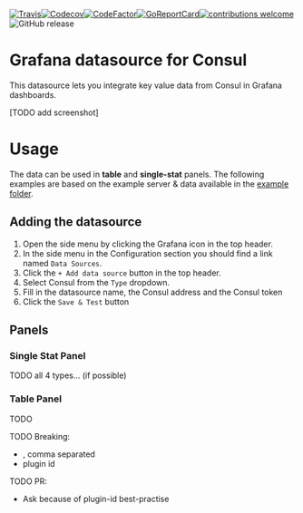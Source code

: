 

[![Travis](https://img.shields.io/travis/sbueringer/consul-datasource.svg)](https://travis-ci.org/sbueringer/consul-datasource)[![Codecov](https://img.shields.io/codecov/c/github/codecov/example-python.svg)](https://codecov.io/gh/sbueringer/consul-datasource)[![CodeFactor](https://www.codefactor.io/repository/github/sbueringer/consul-datasource/badge)](https://www.codefactor.io/repository/github/sbueringer/consul-datasource)[![GoReportCard](https://goreportcard.com/badge/github.com/sbueringer/consul-datasource?style=plastic)](https://goreportcard.com/report/github.com/sbueringer/consul-datasource)[![contributions welcome](https://img.shields.io/badge/contributions-welcome-brightgreen.svg?style=flat)](https://github.com/dwyl/esta/issues)
![GitHub release](https://img.shields.io/github/release/sbueringer/consul-datasource.svg)


# Grafana datasource for Consul 

This datasource lets you integrate key value data from Consul in Grafana dashboards.

[TODO add screenshot]

# Usage

The data can be used in **table** and **single-stat** panels. The following examples are based on the 
example server & data available in the [example folder](https://github.com/sbueringer/consul-datasource/example/README.md).

## Adding the datasource

1. Open the side menu by clicking the Grafana icon in the top header.
2. In the side menu in the Configuration section you should find a link named `Data Sources`.
3. Click the `+ Add data source` button in the top header.
4. Select Consul from the `Type` dropdown.
5. Fill in the datasource name, the Consul address and the Consul token
6. Click the `Save & Test` button

## Panels

### Single Stat Panel

TODO all 4 types... (if possible)

### Table Panel

TODO


TODO Breaking:
* , comma separated
* plugin id

TODO PR:
* Ask because of plugin-id best-practise